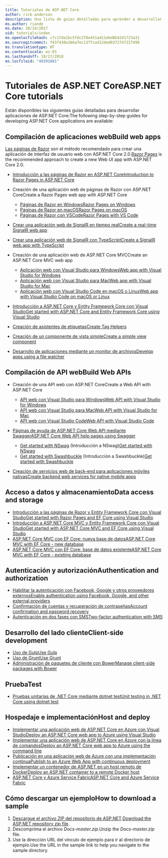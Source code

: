 ```yaml
---
title: Tutoriales de ASP.NET Core
author: rick-anderson
description: Una lista de guías detalladas para aprender a desarrollar aplicaciones de ASP.NET Core.
ms.author: riande
ms.date: 10/14/2017
uid: tutorials/index
ms.openlocfilehash: c7c17da1bc5fdc2f8e451ad11ebd8b42d1723a31
ms.sourcegitcommit: f43f430a166a7ec137fcad12ded0372747227498
ms.translationtype: HT
ms.contentlocale: es-ES
ms.lasthandoff: 10/17/2018
ms.locfileid: "49391081"
---
```

# <a name="aspnet-core-tutorials"></a><span data-ttu-id="27912-103">Tutoriales de ASP.NET Core</span><span class="sxs-lookup"><span data-stu-id="27912-103">ASP.NET Core tutorials</span></span>

<span data-ttu-id="27912-104">Están disponibles las siguientes guías detalladas para desarrollar aplicaciones de ASP.NET Core:</span><span class="sxs-lookup"><span data-stu-id="27912-104">The following step-by-step guides for developing ASP.NET Core applications are available:</span></span>

## <a name="build-web-apps"></a><span data-ttu-id="27912-105">Compilación de aplicaciones web</span><span class="sxs-lookup"><span data-stu-id="27912-105">Build web apps</span></span>

<span data-ttu-id="27912-106">[Las páginas de Razor](xref:razor-pages/index) son el método recomendado para crear una aplicación de interfaz de usuario web con ASP.NET Core 2.0.</span><span class="sxs-lookup"><span data-stu-id="27912-106">[Razor Pages](xref:razor-pages/index) is the recommended approach to create a new Web UI app with ASP.NET Core 2.0.</span></span>

* [<span data-ttu-id="27912-107">Introducción a las páginas de Razor en ASP.NET Core</span><span class="sxs-lookup"><span data-stu-id="27912-107">Introduction to Razor Pages in ASP.NET Core</span></span>](xref:razor-pages/index)
* <span data-ttu-id="27912-108">Creación de una aplicación web de páginas de Razor con ASP.NET Core</span><span class="sxs-lookup"><span data-stu-id="27912-108">Create a Razor Pages web app with ASP.NET Core</span></span>

   * [<span data-ttu-id="27912-109">Páginas de Razor en Windows</span><span class="sxs-lookup"><span data-stu-id="27912-109">Razor Pages on Windows</span></span>](xref:tutorials/razor-pages/index)
   * [<span data-ttu-id="27912-110">Páginas de Razor en macOS</span><span class="sxs-lookup"><span data-stu-id="27912-110">Razor Pages on macOS</span></span>](xref:tutorials/razor-pages-mac/index)
   * [<span data-ttu-id="27912-111">Páginas de Razor con VSCode</span><span class="sxs-lookup"><span data-stu-id="27912-111">Razor Pages with VS Code</span></span>](xref:tutorials/razor-pages-vsc/index)  

* [<span data-ttu-id="27912-112">Crear una aplicación web de SignalR en tiempo real</span><span class="sxs-lookup"><span data-stu-id="27912-112">Create a real-time SignalR web app</span></span>](xref:tutorials/signalr)
* [<span data-ttu-id="27912-113">Crear una aplicación web de SignalR con TypeScript</span><span class="sxs-lookup"><span data-stu-id="27912-113">Create a SignalR web app with TypeScript</span></span>](xref:tutorials/signalr-typescript-webpack)

* <span data-ttu-id="27912-114">Creación de una aplicación web de ASP.NET Core MVC</span><span class="sxs-lookup"><span data-stu-id="27912-114">Create an ASP.NET Core MVC web app</span></span>

   * [<span data-ttu-id="27912-115">Aplicación web con Visual Studio para Windows</span><span class="sxs-lookup"><span data-stu-id="27912-115">Web app with Visual Studio for Windows</span></span>](xref:tutorials/first-mvc-app/index)
   * [<span data-ttu-id="27912-116">Aplicación web con Visual Studio para Mac</span><span class="sxs-lookup"><span data-stu-id="27912-116">Web app with Visual Studio for Mac</span></span>](xref:tutorials/first-mvc-app-mac/index)
   * [<span data-ttu-id="27912-117">Aplicación web con Visual Studio Code en macOS o Linux</span><span class="sxs-lookup"><span data-stu-id="27912-117">Web app with Visual Studio Code on macOS or Linux</span></span>](xref:tutorials/first-mvc-app-xplat/index)

* [<span data-ttu-id="27912-118">Introducción a ASP.NET Core y Entity Framework Core con Visual Studio</span><span class="sxs-lookup"><span data-stu-id="27912-118">Get started with ASP.NET Core and Entity Framework Core using Visual Studio</span></span>](xref:data/ef-mvc/index)
* [<span data-ttu-id="27912-119">Creación de asistentes de etiquetas</span><span class="sxs-lookup"><span data-stu-id="27912-119">Create Tag Helpers</span></span>](xref:mvc/views/tag-helpers/authoring)
* [<span data-ttu-id="27912-120">Creación de un componente de vista simple</span><span class="sxs-lookup"><span data-stu-id="27912-120">Create a simple view component</span></span>](xref:mvc/views/view-components#walkthrough-creating-a-simple-view-component)
* [<span data-ttu-id="27912-121">Desarrollo de aplicaciones mediante un monitor de archivos</span><span class="sxs-lookup"><span data-stu-id="27912-121">Develop apps using a file watcher</span></span>](xref:tutorials/dotnet-watch)

## <a name="build-web-apis"></a><span data-ttu-id="27912-122">Compilación de API web</span><span class="sxs-lookup"><span data-stu-id="27912-122">Build Web APIs</span></span>

* <span data-ttu-id="27912-123">Creación de una API web con ASP.NET Core</span><span class="sxs-lookup"><span data-stu-id="27912-123">Create a Web API with ASP.NET Core</span></span>

  * [<span data-ttu-id="27912-124">API web con Visual Studio para Windows</span><span class="sxs-lookup"><span data-stu-id="27912-124">Web API with Visual Studio for Windows</span></span>](xref:tutorials/first-web-api)
  * [<span data-ttu-id="27912-125">API web con Visual Studio para Mac</span><span class="sxs-lookup"><span data-stu-id="27912-125">Web API with Visual Studio for Mac</span></span>](xref:tutorials/first-web-api-mac)
  * [<span data-ttu-id="27912-126">API web con Visual Studio Code</span><span class="sxs-lookup"><span data-stu-id="27912-126">Web API with Visual Studio Code</span></span>](xref:tutorials/web-api-vsc)

* [<span data-ttu-id="27912-127">Páginas de ayuda de ASP.NET Core Web API mediante Swagger</span><span class="sxs-lookup"><span data-stu-id="27912-127">ASP.NET Core Web API help pages using Swagger</span></span>](xref:tutorials/web-api-help-pages-using-swagger)
  * <span data-ttu-id="27912-128">[Get started with NSwag](xref:tutorials/get-started-with-nswag) (Introducción a NSwag)</span><span class="sxs-lookup"><span data-stu-id="27912-128">[Get started with NSwag](xref:tutorials/get-started-with-nswag)</span></span>
  * <span data-ttu-id="27912-129">[Get started with Swashbuckle](xref:tutorials/get-started-with-swashbuckle) (Introducción a Swashbuckle)</span><span class="sxs-lookup"><span data-stu-id="27912-129">[Get started with Swashbuckle](xref:tutorials/get-started-with-swashbuckle)</span></span>

* [<span data-ttu-id="27912-130">Creación de servicios web de back-end para aplicaciones móviles nativas</span><span class="sxs-lookup"><span data-stu-id="27912-130">Create backend web services for native mobile apps</span></span>](xref:mobile/native-mobile-backend)

## <a name="data-access-and-storage"></a><span data-ttu-id="27912-131">Acceso a datos y almacenamiento</span><span class="sxs-lookup"><span data-stu-id="27912-131">Data access and storage</span></span>

* [<span data-ttu-id="27912-132">Introducción a las páginas de Razor y Entity Framework Core con Visual Studio</span><span class="sxs-lookup"><span data-stu-id="27912-132">Get started with Razor Pages and EF Core using Visual Studio</span></span>](xref:data/ef-rp/intro)
* [<span data-ttu-id="27912-133">Introducción a ASP.NET Core MVC y Entity Framework Core con Visual Studio</span><span class="sxs-lookup"><span data-stu-id="27912-133">Get started with ASP.NET Core MVC and EF Core using Visual Studio</span></span>](xref:data/ef-mvc/index)
* [<span data-ttu-id="27912-134">ASP.NET Core MVC con EF Core: nueva base de datos</span><span class="sxs-lookup"><span data-stu-id="27912-134">ASP.NET Core MVC with EF Core - new database</span></span>](/ef/core/get-started/aspnetcore/new-db)
* [<span data-ttu-id="27912-135">ASP.NET Core MVC con EF Core: base de datos existente</span><span class="sxs-lookup"><span data-stu-id="27912-135">ASP.NET Core MVC with EF Core - existing database</span></span>](/ef/core/get-started/aspnetcore/existing-db)

## <a name="authentication-and-authorization"></a><span data-ttu-id="27912-136">Autenticación y autorización</span><span class="sxs-lookup"><span data-stu-id="27912-136">Authentication and authorization</span></span>

* [<span data-ttu-id="27912-137">Habilitar la autenticación con Facebook, Google y otros proveedores externos</span><span class="sxs-lookup"><span data-stu-id="27912-137">Enable authentication using Facebook, Google, and other external providers</span></span>](xref:security/authentication/social/index)
* [<span data-ttu-id="27912-138">Confirmación de cuentas y recuperación de contraseñas</span><span class="sxs-lookup"><span data-stu-id="27912-138">Account confirmation and password recovery</span></span>](xref:security/authentication/accconfirm)
* [<span data-ttu-id="27912-139">Autenticación en dos fases con SMS</span><span class="sxs-lookup"><span data-stu-id="27912-139">Two-factor authentication with SMS</span></span>](xref:security/authentication/2fa)

## <a name="client-side-development"></a><span data-ttu-id="27912-140">Desarrollo del lado cliente</span><span class="sxs-lookup"><span data-stu-id="27912-140">Client-side development</span></span>

* [<span data-ttu-id="27912-141">Uso de Gulp</span><span class="sxs-lookup"><span data-stu-id="27912-141">Use Gulp</span></span>](xref:client-side/using-gulp)
* [<span data-ttu-id="27912-142">Uso de Grunt</span><span class="sxs-lookup"><span data-stu-id="27912-142">Use Grunt</span></span>](xref:client-side/using-grunt)
* [<span data-ttu-id="27912-143">Administración de paquetes de cliente con Bower</span><span class="sxs-lookup"><span data-stu-id="27912-143">Manage client-side packages with Bower</span></span>](xref:client-side/bower)

## <a name="test"></a><span data-ttu-id="27912-144">Prueba</span><span class="sxs-lookup"><span data-stu-id="27912-144">Test</span></span>

* [<span data-ttu-id="27912-145">Pruebas unitarias de .NET Core mediante dotnet test</span><span class="sxs-lookup"><span data-stu-id="27912-145">Unit testing in .NET Core using dotnet test</span></span>](/dotnet/articles/core/testing/unit-testing-with-dotnet-test)

## <a name="host-and-deploy"></a><span data-ttu-id="27912-146">Hospedaje e implementación</span><span class="sxs-lookup"><span data-stu-id="27912-146">Host and deploy</span></span>

* [<span data-ttu-id="27912-147">Implementar una aplicación web de ASP.NET Core en Azure con Visual Studio</span><span class="sxs-lookup"><span data-stu-id="27912-147">Deploy an ASP.NET Core web app to Azure using Visual Studio</span></span>](xref:tutorials/publish-to-azure-webapp-using-vs)
* [<span data-ttu-id="27912-148">Implementar una aplicación web de ASP.NET Core en Azure con la línea de comandos</span><span class="sxs-lookup"><span data-stu-id="27912-148">Deploy an ASP.NET Core web app to Azure using the command line</span></span>](/azure/app-service/app-service-web-get-started-dotnet)
* [<span data-ttu-id="27912-149">Publicación en una aplicación web de Azure con una implementación continua</span><span class="sxs-lookup"><span data-stu-id="27912-149">Publish to an Azure Web App with continuous deployment</span></span>](xref:host-and-deploy/azure-apps/azure-continuous-deployment)
* [<span data-ttu-id="27912-150">Implementar un contenedor de ASP.NET en un host remoto de Docker</span><span class="sxs-lookup"><span data-stu-id="27912-150">Deploy an ASP.NET container to a remote Docker host</span></span>](/azure/vs-azure-tools-docker-hosting-web-apps-in-docker)
* [<span data-ttu-id="27912-151">ASP.NET Core y Azure Service Fabric</span><span class="sxs-lookup"><span data-stu-id="27912-151">ASP.NET Core and Azure Service Fabric</span></span>](/azure/service-fabric/service-fabric-add-a-web-frontend)

<a name="download"></a>
## <a name="how-to-download-a-sample"></a><span data-ttu-id="27912-152">Cómo descargar un ejemplo</span><span class="sxs-lookup"><span data-stu-id="27912-152">How to download a sample</span></span>

1. <span data-ttu-id="27912-153">[Descargue el archivo ZIP del repositorio de ASP.NET](https://codeload.github.com/aspnet/Docs/zip/master).</span><span class="sxs-lookup"><span data-stu-id="27912-153">[Download the ASP.NET repository zip file](https://codeload.github.com/aspnet/Docs/zip/master).</span></span>
1. <span data-ttu-id="27912-154">Descomprima el archivo *Docs-master.zip*.</span><span class="sxs-lookup"><span data-stu-id="27912-154">Unzip the *Docs-master.zip* file.</span></span>
1. <span data-ttu-id="27912-155">Use la dirección URL del vínculo de ejemplo para ir al directorio de ejemplo.</span><span class="sxs-lookup"><span data-stu-id="27912-155">Use the URL in the sample link to help you navigate to the sample directory.</span></span>
